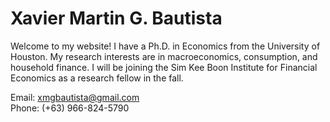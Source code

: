 <!DOCTYPE html>
<html>
	<body>
		<div class="container">
    		<div class="blurb">
        		<h1>Xavier Martin G. Bautista</h1>
				        <p>Welcome to my website! I have a Ph.D. in Economics from the University of Houston. My research interests are in macroeconomics, consumption, and household  
                   finance. I will be joining the Sim Kee Boon Institute for Financial Economics as a research fellow in the fall.</p>
    		</div><!-- /.blurb -->
		</div><!-- /.container -->
		<footer>
        		Email: <a href="mailto:xmgbautista@gmail.com">xmgbautista@gmail.com</a><br>
            Phone: (+63) 966-824-5790
		</footer>
	</body>
</html>

<!--- ## Welcome to GitHub Pages.

You can use the [editor on GitHub](https://github.com/xmgbautista/xmgbautista.github.io/edit/main/README.md) to maintain and preview the content for your website in Markdown files.

Whenever you commit to this repository, GitHub Pages will run [Jekyll](https://jekyllrb.com/) to rebuild the pages in your site, from the content in your Markdown files.

### Markdown

Markdown is a lightweight and easy-to-use syntax for styling your writing. It includes conventions for

```markdown
Syntax highlighted code block

# Header 1
## Header 2
### Header 3

- Bulleted
- List

1. Numbered
2. List

**Bold** and _Italic_ and `Code` text

[Link](url) and ![Image](src)
```

For more details see [GitHub Flavored Markdown](https://guides.github.com/features/mastering-markdown/).

### Jekyll Themes

Your Pages site will use the layout and styles from the Jekyll theme you have selected in your [repository settings](https://github.com/xmgbautista/xmgbautista.github.io/settings/pages). The name of this theme is saved in the Jekyll `_config.yml` configuration file.

### Support or Contact

Having trouble with Pages? Check out our [documentation](https://docs.github.com/categories/github-pages-basics/) or [contact support](https://support.github.com/contact) and we’ll help you sort it out.--->
